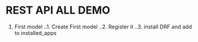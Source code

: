 # REST API ALL DEMO

1. First model
   ..1. Create First model
   ..2. Register it
   ..3. install DRF and add to installed_apps
